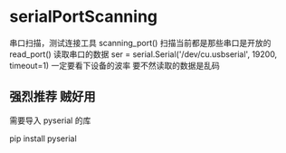 # serialPortScanning
串口扫描，测试连接工具
scanning_port() 扫描当前都是那些串口是开放的
read_port() 读取串口的数据
ser = serial.Serial('/dev/cu.usbserial', 19200, timeout=1) 一定要看下设备的波率 要不然读取的数据是乱码
## 强烈推荐 贼好用

需要导入 pyserial 的库

pip install pyserial 
